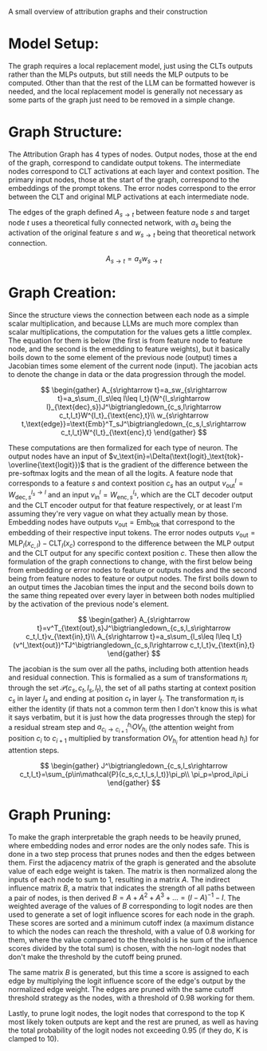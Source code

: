 A small overview of attribution graphs and their construction

# Model Setup:
The graph requires a local replacement model, just using the CLTs outputs rather than the MLPs outputs, but still needs the MLP outputs to be computed. Other than that the rest of the LLM can be formatted however is needed, and the local replacement model is generally not necessary as some parts of the graph just need to be removed in a simple change.

# Graph Structure:
The Attribution Graph has 4 types of nodes. Output nodes, those at the end of the graph, correspond to candidate output tokens. The intermediate nodes correspond to CLT activations at each layer and context position. The primary input nodes, those at the start of the graph, correspond to the embeddings of the prompt tokens. The error nodes correspond to the error between the CLT and original MLP activations at each intermediate node.

The edges of the graph defined $A_{s\rightarrow t}$ between feature node $s$ and target node $t$ uses a theoretical fully connected network, with $a_s$ being the activation of the original feature $s$ and $w_{s\rightarrow t}$ being that theoretical network connection.

$$
A_{s\rightarrow t}=a_sw_{s\rightarrow t}
$$

# Graph Creation:
Since the structure views the connection between each node as a simple scalar multiplication, and because LLMs are much more complex than scalar multiplications, the computation for the values gets a little complex. The equation for them is below (the first is from feature node to feature node, and the second is the emedding to feature weights), but it basically boils down to the some element of the previous node (output) times a Jacobian times some element of the current node (input). The jacobian acts to denote the change in data or the data progression through the model.

$$
\begin{gather}
A_{s\rightarrow t}=a_sw_{s\rightarrow t}=a_s\sum_{l_s\leq l\leq l_t}(W^{l_s\rightarrow l}_{\text{dec},s})J^\bigtriangledown_{c_s,l\rightarrow c_t,l_t}W^{l_t}_{\text{enc},t}\\
w_{s\rightarrow t,\text{edge}}=\text{Emb}^T_sJ^\bigtriangledown_{c_s,l_s\rightarrow c_t,l_t}W^{l_t}_{\text{enc},t}
\end{gather}
$$

These computations are then formalized for each type of neuron. The output nodes have an input of $v_\text{in}=\Delta(\text{logit}_\text{tok}-\overline{\text{logit}})$ that is the gradient of the difference between the pre-softmax logits and the mean of all the logits. A feature node that corresponds to a feature $s$ and context position $c_s$ has an output $v^l_\text{out}=W^{l_s\rightarrow l}_{\text{dec},s}$ and an input $v^l_\text{in}=W^{l_s}_{\text{enc},s}$, which are the CLT decoder output and the CLT encoder output for that feature respectively, or at least I'm assuming they're very vague on what they actually mean by those. Embedding nodes have outputs $v_\text{out}=\text{Emb}_\text{tok}$ that correspond to the embedding of their respective input tokens. The error nodes outputs $v_\text{out}=\text{MLP}_l(x_{c,l})-\text{CLT}_l(x_c)$ correspond to the difference between the MLP output and the CLT output for any specific context position $c$. These then allow the formulation of the graph connections to change, with the first below being from embedding or error nodes to feature or outputs nodes and the second being from feature nodes to feature or output nodes. The first boils down to an output times the Jacobian times the input and the second boils down to the same thing repeated over every layer in between both nodes multiplied by the activation of the previous node's element.

$$
\begin{gather}
A_{s\rightarrow t}=v^T_{\text{out},s}J^\bigtriangledown_{c_s,l_s\rightarrow c_t,l_t}v_{\text{in},t}\\
A_{s\rightarrow t}=a_s\sum_{l_s\leq l\leq l_t}(v^l_\text{out})^TJ^\bigtriangledown_{c_s,l\rightarrow c_t,l_t}v_{\text{in},t}
\end{gather}
$$

The jacobian is the sum over all the paths, including both attention heads and residual connection. This is formalied as a sum of transformations $\pi_i$ through the set $\mathcal{P}(c_s,c_t,l_s,l_t)$, the set of all paths starting at context position $c_s$ in layer $l_s$ and ending at position $c_t$ in layer $l_t$. The transformation $\pi_i$ is either the identity (if thats not a common term then I don't know this is what it says verbatim, but it is just how the data progresses through the step) for a residual stream step and $a^{h_i}_{c_i\rightarrow c_{i+1}}OV_{h_i}$ (the attention weight from position $c_i$ to $c_{i+1}$ multiplied by transformation $OV_{h_i}$ for attention head $h_i$) for attention steps.

$$
\begin{gather}
J^\bigtriangledown_{c_s,l_s\rightarrow c_t,l_t}=\sum_{p\in\mathcal{P}(c_s,c_t,l_s,l_t)}\pi_p\\
\pi_p=\prod_i\pi_i
\end{gather}
$$

# Graph Pruning:
To make the graph interpretable the graph needs to be heavily pruned, where embedding nodes and error nodes are the only nodes safe. This is done in a two step process that prunes nodes and then the edges between them. First the adjacency matrix of the graph is generated and the absolute value of each edge weight is taken. The matrix is then normalized along the inputs of each node to sum to 1, resulting in a matrix $A$. The indirect influence matrix $B$, a matrix that indicates the strength of all paths between a pair of nodes, is then derived $B=A+A^2+A^3+\dots=(I-A)^{-1}-I$. The weighted average of the values of $B$ corresponding to logit nodes are then used to generate a set of logit influence scores for each node in the graph. These scores are sorted and a minimum cutoff index (a maximum distance to which the nodes can reach the threshold, with a value of 0.8 working for them, where the value compared to the threshold is he sum of the influence scores divided by the total sum) is chosen, with the non-logit nodes that don't make the threshold by the cutoff being pruned.

The same matrix $B$ is generated, but this time a score is assigned to each edge by multiplying the logit influence score of the edge's output by the normalized edge weight. The edges are pruned with the same cutoff threshold strategy as the nodes, with a threshold of 0.98 working for them.

Lastly, to prune logit nodes, the logit nodes that correspond to the top K most likely token outputs are kept and the rest are pruned, as well as having the total probability of the logit nodes not exceeding 0.95 (if they do, K is clamped to 10).
